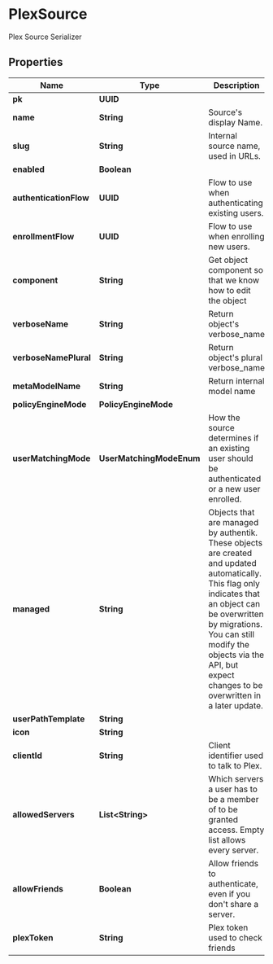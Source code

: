 

# PlexSource

Plex Source Serializer

## Properties

| Name | Type | Description | Notes |
|------------ | ------------- | ------------- | -------------|
|**pk** | **UUID** |  |  [readonly] |
|**name** | **String** | Source&#39;s display Name. |  |
|**slug** | **String** | Internal source name, used in URLs. |  |
|**enabled** | **Boolean** |  |  [optional] |
|**authenticationFlow** | **UUID** | Flow to use when authenticating existing users. |  [optional] |
|**enrollmentFlow** | **UUID** | Flow to use when enrolling new users. |  [optional] |
|**component** | **String** | Get object component so that we know how to edit the object |  [readonly] |
|**verboseName** | **String** | Return object&#39;s verbose_name |  [readonly] |
|**verboseNamePlural** | **String** | Return object&#39;s plural verbose_name |  [readonly] |
|**metaModelName** | **String** | Return internal model name |  [readonly] |
|**policyEngineMode** | **PolicyEngineMode** |  |  [optional] |
|**userMatchingMode** | **UserMatchingModeEnum** | How the source determines if an existing user should be authenticated or a new user enrolled. |  [optional] |
|**managed** | **String** | Objects that are managed by authentik. These objects are created and updated automatically. This flag only indicates that an object can be overwritten by migrations. You can still modify the objects via the API, but expect changes to be overwritten in a later update. |  [readonly] |
|**userPathTemplate** | **String** |  |  [optional] |
|**icon** | **String** |  |  [readonly] |
|**clientId** | **String** | Client identifier used to talk to Plex. |  [optional] |
|**allowedServers** | **List&lt;String&gt;** | Which servers a user has to be a member of to be granted access. Empty list allows every server. |  [optional] |
|**allowFriends** | **Boolean** | Allow friends to authenticate, even if you don&#39;t share a server. |  [optional] |
|**plexToken** | **String** | Plex token used to check friends |  |



